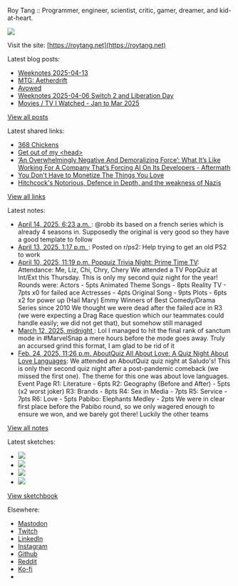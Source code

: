 Roy Tang :: Programmer, engineer, scientist, critic, gamer, dreamer, and kid-at-heart.

![](https://roytang.net/static/img/profile.jpg)

Visit the site: [https://roytang.net](https://roytang.net)

Latest blog posts:

- [Weeknotes 2025-04-13](https://roytang.net/2025/04/weeknotes-04-13/)
- [MTG: Aetherdrift](https://roytang.net/2025/04/mtg-aetherdrift/)
- [Avowed](https://roytang.net/2025/04/avowed/)
- [Weeknotes 2025-04-06 Switch 2 and Liberation Day](https://roytang.net/2025/04/weeknotes-04-06/)
- [Movies / TV I Watched - Jan to Mar 2025](https://roytang.net/2025/04/movies-tv-1q/)

[View all posts](https://roytang.net/blog)

Latest shared links:

- [368 Chickens](https://roytang.net/2025/04/b5d99f1c348cd831e590977f94f2628b/)
- [Get out of my &lt;head&gt;](https://roytang.net/2025/04/baf35d5a9acc538728e09c8d6cd28c62/)
- [‘An Overwhelmingly Negative And Demoralizing Force’: What It’s Like Working For A Company That’s Forcing AI On Its Developers - Aftermath](https://roytang.net/2025/04/fb1ef4dfa2ed5080c52c306bb5b204fd/)
- [You Don&#x27;t Have to Monetize The Things You Love](https://roytang.net/2025/04/be399d7ba3e4ed75ee56320e4da5c9e9/)
- [Hitchcock&#x27;s Notorious, Defence in Depth, and the weakness of Nazis](https://roytang.net/2025/04/afc9b1d0288ec3df204778068726f603/)

[View all links](https://roytang.net/links)

Latest notes:

- [April 14, 2025, 6:23 a.m. ](https://roytang.net/2025/04/114332992977764366/): @robb its based on a french series which is already 4 seasons in. Supposedly the original is very good so they have a good template to follow
- [April 13, 2025, 1:17 p.m. ](https://roytang.net/2025/04/1jy0bfh/): Posted on r/ps2: Help trying to get an old PS2 to work
- [April 10, 2025, 11:19 p.m. Popquiz Trivia Night: Prime Time TV](https://roytang.net/2025/04/popquiz-tv/): Attendance: Me, Liz, Chi, Chry, Chery We attended a TV PopQuiz at Int/Ext this Thursday. This is only my second quiz night for the year! Rounds were: Actors - 5pts Animated Theme Songs - 8pts Reality TV - 7pts x0 for failed ace Actresses - 4pts Original Song - 9pts Plots - 6pts x2 for power up (Hail Mary) Emmy Winners of Best Comedy/Drama Series since 2010 We thought we were dead after the failed ace in R3 (we were expecting a Drag Race question which our teammates could handle easily; we did not get that), but somehow still managed
- [March 12, 2025, midnight ](https://roytang.net/2025/03/114144629750867086/): Lol I managed to hit the final rank of sanctum mode in #MarvelSnap a mere hours before the mode goes away. Truly an accursed grind this format, I am glad to be rid of it
- [Feb. 24, 2025, 11:26 p.m. AboutQuiz All About Love: A Quiz Night About Love Languages](https://roytang.net/2025/02/aboutquiz-love/): We attended an AboutQuiz quiz night at Saludo&#x27;s! This is only their second quiz night after a post-pandemic comeback (we missed the first one). The theme for this one was about love languages. Event Page R1: Literature - 6pts R2: Geography (Before and After) - 5pts (x2 worst joker) R3: Brands - 8pts R4: Sex in Media - 7pts R5: Service - 7pts R6: Love - 5pts Pabibo: Elephants Medley - 2pts We were in clear first place before the Pabibo round, so we only wagered enough to ensure we won, and we barely got there! Luckily the other teams

[View all notes](https://roytang.net/notes)

Latest sketches:


- ![](https://roytang.net/media/cache/32/e6/32e6bccc49e8369f7e33d4b393e24821.jpg)
- ![](https://roytang.net/media/cache/6d/bb/6dbb65d9198fe1692eed00385ef079c4.jpg)
- ![](https://roytang.net/media/cache/55/78/5578c142afd534e31f9723865e041b14.jpg)
- ![](https://roytang.net/media/cache/ab/48/ab48f5f9b0480e3f07e72a0a6795f014.jpg)

[View sketchbook](https://roytang.net/albums/sketchbook)


Elsewhere:

- [Mastodon](https://indieweb.social/@roytang)
- [Twitch](https://twitch.tv/twitchyroy)
- [LinkedIn](https://www.linkedin.com/in/roytang)
- [Instagram](https://instagram.com/roytang0400)
- [Github](https://github.com/roytang)
- [Reddit](https://reddit.com/u/hungryroy)
- [Ko-fi](https://ko-fi.com/roytang)
- [](mailto:hello@roytang.net)